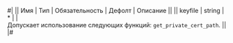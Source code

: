 
#|
|| Имя | Тип | Обязательность | Дефолт | Описание ||
|| keyfile | string | * |  |   
Допускает использование следующих функций: `get_private_cert_path`. ||
|#